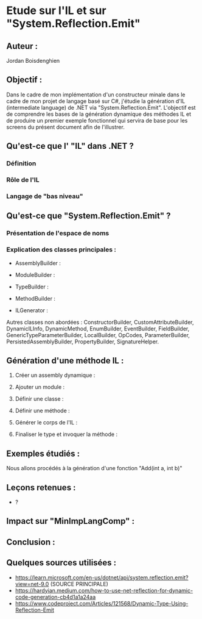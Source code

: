 # Etude sur l'IL et sur "System.Reflection.Emit"

## Auteur :
Jordan Boisdenghien

## Objectif :
Dans le cadre de mon implémentation d'un constructeur minale dans le cadre de mon projet de langage basé sur C#, j'étudie la génération d'IL (intermediate language) de .NET via "System.Reflection.Emit". L'objectif est de comprendre les bases de la génération dynamique des méthodes IL et de produire un premier exemple fonctionnel qui servira de base pour les screens du présent document afin de l'illustrer.

## Qu'est-ce que l' "IL" dans .NET ?
### Définition


### Rôle de l'IL


### Langage de "bas niveau"


## Qu'est-ce que "System.Reflection.Emit" ?
### Présentation de l'espace de noms


### Explication des classes principales :
- AssemblyBuilder :
  
- ModuleBuilder :
  
- TypeBuilder :
  
- MethodBuilder :
  
- ILGenerator :

Autres classes non abordées : ConstructorBuilder, CustomAttributeBuilder, DynamicILInfo,  DynamicMethod,  EnumBuilder, EventBuilder, FieldBuilder, GenericTypeParameterBuilder, LocalBuilder, OpCodes, ParameterBuilder,  PersistedAssemblyBuilder, PropertyBuilder, SignatureHelper.

## Génération d'une méthode IL :
1. Créer un assembly dynamique :
   
2. Ajouter un module :
   
3. Définir une classe :
   
4. Définir une méthode :
   
5. Générer le corps de l'IL :
    
6. Finaliser le type et invoquer la méthode :


## Exemples étudiés :
Nous allons procédés à la génération d'une fonction "Add(int a, int b)" 


## Leçons retenues :
* ?

## Impact sur "MinImpLangComp" :


## Conclusion :

## Quelques sources utilisées :
- https://learn.microsoft.com/en-us/dotnet/api/system.reflection.emit?view=net-9.0 (SOURCE PRINCIPALE)
- https://hardyian.medium.com/how-to-use-net-reflection-for-dynamic-code-generation-cb4d1a1a24aa
- https://www.codeproject.com/Articles/121568/Dynamic-Type-Using-Reflection-Emit
